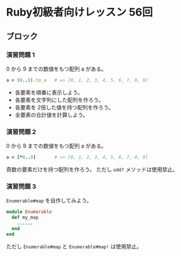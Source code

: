 # Ruby初級者向けレッスン 56回
## ブロック

### 演習問題 1
0 から 9 までの数値をもつ配列 a がある。
```ruby
a = (0..9).to_a   # => [0, 1, 2, 3, 4, 5, 6, 7, 8, 9]
```

* 各要素を順番に表示しよう。
* 各要素を文字列にした配列を作ろう。
* 各要素を 2倍した値を持つ配列を作ろう。
* 全要素の合計値を計算しよう。

### 演習問題 2
0 から 9 までの数値をもつ配列 a がある。
```ruby
a = [*0..9]       # => [0, 1, 2, 3, 4, 5, 6, 7, 8, 9]
```
奇数の要素だけを持つ配列を作ろう。
ただし `odd?` メソッドは使用禁止。

### 演習問題 3
`Enumerable#map` を自作してみよう。
```ruby
module Enumerable
  def my_map
    ......
  end
end
```
ただし `Enumerable#map` と `Enumerable#map!` は使用禁止。